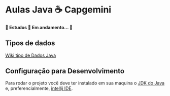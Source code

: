 <h1 align="left">  
  Aulas Java ☕
  Capgemini
</h1>

<h4 align="left"> 
	🚧  Estudos 🚀 Em andamento...  🚧
</h4>

## Tipos de dados 
[Wiki tipo de Dados Java](https://github.com/aliribei/AulaJava/wiki)

## Configuração para Desenvolvimento

Para rodar o projeto você deve ter instalado em sua maquina
o [JDK do Java](https://www.oracle.com/technetwork/pt/java/javase/downloads/jdk8-downloads-2133151.html) 
e, preferencialmente, [intellij IDE](https://www.jetbrains.com/pt-br/idea/).


